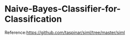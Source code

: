 # Naive-Bayes-Classifier-for-Classification
Reference:https://github.com/taspinar/siml/tree/master/siml 
